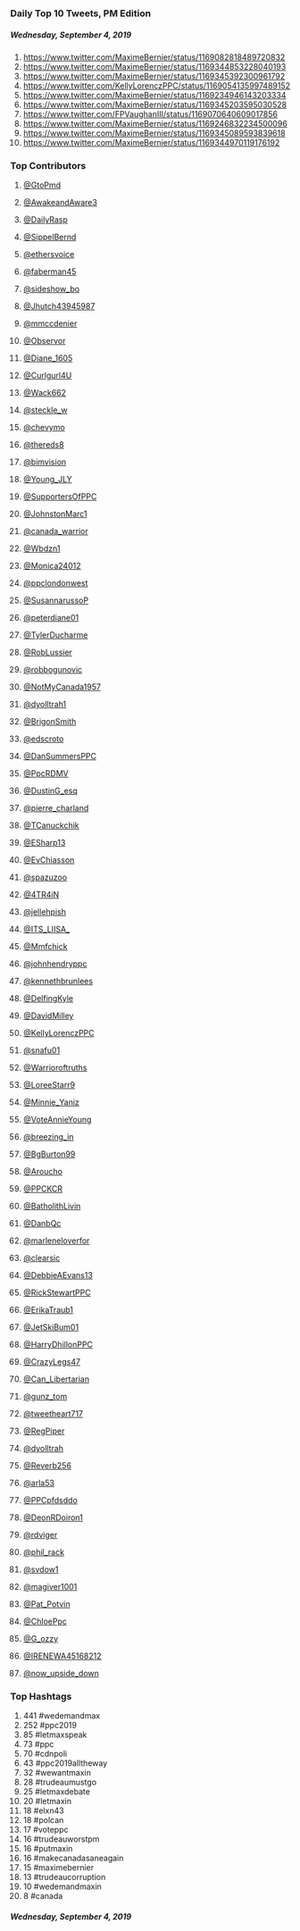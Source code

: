 ### Daily Top 10 Tweets, PM Edition
##### Wednesday, September 4, 2019
 1) https://www.twitter.com/MaximeBernier/status/1169082818489720832
 2) https://www.twitter.com/MaximeBernier/status/1169344853228040193
 3) https://www.twitter.com/MaximeBernier/status/1169345392300961792
 4) https://www.twitter.com/KellyLorenczPPC/status/1169054135997489152
 5) https://www.twitter.com/MaximeBernier/status/1169234946143203334
 6) https://www.twitter.com/MaximeBernier/status/1169345203595030528
 7) https://www.twitter.com/FPVaughanIII/status/1169070640609017856
 8) https://www.twitter.com/MaximeBernier/status/1169246832234500096
 9) https://www.twitter.com/MaximeBernier/status/1169345089593839618
10) https://www.twitter.com/MaximeBernier/status/1169344970119176192

### Top Contributors
  1) [@GtoPmd](https://www.twitter.com/GtoPmd)
  2) [@AwakeandAware3](https://www.twitter.com/AwakeandAware3)
  3) [@DailyRasp](https://www.twitter.com/DailyRasp)
  4) [@SippelBernd](https://www.twitter.com/SippelBernd)
  5) [@ethersvoice](https://www.twitter.com/ethersvoice)
  6) [@faberman45](https://www.twitter.com/faberman45)
  7) [@sideshow_bo](https://www.twitter.com/sideshow_bo)
  8) [@Jhutch43945987](https://www.twitter.com/Jhutch43945987)
  9) [@mmccdenier](https://www.twitter.com/mmccdenier)
 10) [@Observor](https://www.twitter.com/Observor)

 11) [@Diane_1605](https://www.twitter.com/Diane_1605)
 12) [@Curlgurl4U](https://www.twitter.com/Curlgurl4U)
 13) [@Wack662](https://www.twitter.com/Wack662)
 14) [@steckle_w](https://www.twitter.com/steckle_w)
 15) [@chevymo](https://www.twitter.com/chevymo)
 16) [@thereds8](https://www.twitter.com/thereds8)
 17) [@bimvision](https://www.twitter.com/bimvision)
 18) [@Young_JLY](https://www.twitter.com/Young_JLY)
 19) [@SupportersOfPPC](https://www.twitter.com/SupportersOfPPC)
 20) [@JohnstonMarc1](https://www.twitter.com/JohnstonMarc1)

 21) [@canada_warrior](https://www.twitter.com/canada_warrior)
 22) [@Wbdzn1](https://www.twitter.com/Wbdzn1)
 23) [@Monica24012](https://www.twitter.com/Monica24012)
 24) [@ppclondonwest](https://www.twitter.com/ppclondonwest)
 25) [@SusannarussoP](https://www.twitter.com/SusannarussoP)
 26) [@peterdiane01](https://www.twitter.com/peterdiane01)
 27) [@TylerDucharme](https://www.twitter.com/TylerDucharme)
 28) [@RobLussier](https://www.twitter.com/RobLussier)
 29) [@robbogunovic](https://www.twitter.com/robbogunovic)
 30) [@NotMyCanada1957](https://www.twitter.com/NotMyCanada1957)

 31) [@dyolltrah1](https://www.twitter.com/dyolltrah1)
 32) [@BrigonSmith](https://www.twitter.com/BrigonSmith)
 33) [@edscroto](https://www.twitter.com/edscroto)
 34) [@DanSummersPPC](https://www.twitter.com/DanSummersPPC)
 35) [@PpcRDMV](https://www.twitter.com/PpcRDMV)
 36) [@DustinG_esq](https://www.twitter.com/DustinG_esq)
 37) [@pierre_charland](https://www.twitter.com/pierre_charland)
 38) [@TCanuckchik](https://www.twitter.com/TCanuckchik)
 39) [@ESharp13](https://www.twitter.com/ESharp13)
 40) [@EvChiasson](https://www.twitter.com/EvChiasson)

 41) [@spazuzoo](https://www.twitter.com/spazuzoo)
 42) [@4TR4iN](https://www.twitter.com/4TR4iN)
 43) [@jellehpish](https://www.twitter.com/jellehpish)
 44) [@ITS_LIISA_](https://www.twitter.com/ITS_LIISA_)
 45) [@Mmfchick](https://www.twitter.com/Mmfchick)
 46) [@johnhendryppc](https://www.twitter.com/johnhendryppc)
 47) [@kennethbrunlees](https://www.twitter.com/kennethbrunlees)
 48) [@DelfingKyle](https://www.twitter.com/DelfingKyle)
 49) [@DavidMilley](https://www.twitter.com/DavidMilley)
 50) [@KellyLorenczPPC](https://www.twitter.com/KellyLorenczPPC)

 51) [@snafu01](https://www.twitter.com/snafu01)
 52) [@Warrioroftruths](https://www.twitter.com/Warrioroftruths)
 53) [@LoreeStarr9](https://www.twitter.com/LoreeStarr9)
 54) [@Minnie_Yaniz](https://www.twitter.com/Minnie_Yaniz)
 55) [@VoteAnnieYoung](https://www.twitter.com/VoteAnnieYoung)
 56) [@breezing_in](https://www.twitter.com/breezing_in)
 57) [@BgBurton99](https://www.twitter.com/BgBurton99)
 58) [@Aroucho](https://www.twitter.com/Aroucho)
 59) [@PPCKCR](https://www.twitter.com/PPCKCR)
 60) [@BatholithLivin](https://www.twitter.com/BatholithLivin)

 61) [@DanbQc](https://www.twitter.com/DanbQc)
 62) [@marleneloverfor](https://www.twitter.com/marleneloverfor)
 63) [@clearsic](https://www.twitter.com/clearsic)
 64) [@DebbieAEvans13](https://www.twitter.com/DebbieAEvans13)
 65) [@RickStewartPPC](https://www.twitter.com/RickStewartPPC)
 66) [@ErikaTraub1](https://www.twitter.com/ErikaTraub1)
 67) [@JetSkiBum01](https://www.twitter.com/JetSkiBum01)
 68) [@HarryDhillonPPC](https://www.twitter.com/HarryDhillonPPC)
 69) [@CrazyLegs47](https://www.twitter.com/CrazyLegs47)
 70) [@Can_Libertarian](https://www.twitter.com/Can_Libertarian)

 71) [@gunz_tom](https://www.twitter.com/gunz_tom)
 72) [@tweetheart717](https://www.twitter.com/tweetheart717)
 73) [@RegPiper](https://www.twitter.com/RegPiper)
 74) [@dyolltrah](https://www.twitter.com/dyolltrah)
 75) [@Reverb256](https://www.twitter.com/Reverb256)
 76) [@arla53](https://www.twitter.com/arla53)
 77) [@PPCpfdsddo](https://www.twitter.com/PPCpfdsddo)
 78) [@DeonRDoiron1](https://www.twitter.com/DeonRDoiron1)
 79) [@rdviger](https://www.twitter.com/rdviger)
 80) [@phil_rack](https://www.twitter.com/phil_rack)

 81) [@svdow1](https://www.twitter.com/svdow1)
 82) [@magiver1001](https://www.twitter.com/magiver1001)
 83) [@Pat_Potvin](https://www.twitter.com/Pat_Potvin)
 84) [@ChloePpc](https://www.twitter.com/ChloePpc)
 85) [@G_ozzy](https://www.twitter.com/G_ozzy)
 86) [@IRENEWA45168212](https://www.twitter.com/IRENEWA45168212)
 87) [@now_upside_down](https://www.twitter.com/now_upside_down)


### Top Hashtags

  1) 441 #wedemandmax
  2) 252 #ppc2019
  3)  85 #letmaxspeak
  4)  73 #ppc
  5)  70 #cdnpoli
  6)  43 #ppc2019alltheway
  7)  32 #wewantmaxin
  8)  28 #trudeaumustgo
  9)  25 #letmaxdebate
 10)  20 #letmaxin
 11)  18 #elxn43
 12)  18 #polcan
 13)  17 #voteppc
 14)  16 #trudeauworstpm
 15)  16 #putmaxin
 16)  16 #makecanadasaneagain
 17)  15 #maximebernier
 18)  13 #trudeaucorruption
 19)  10 #wedemandmaxin
 20)   8 #canada

##### Wednesday, September 4, 2019

